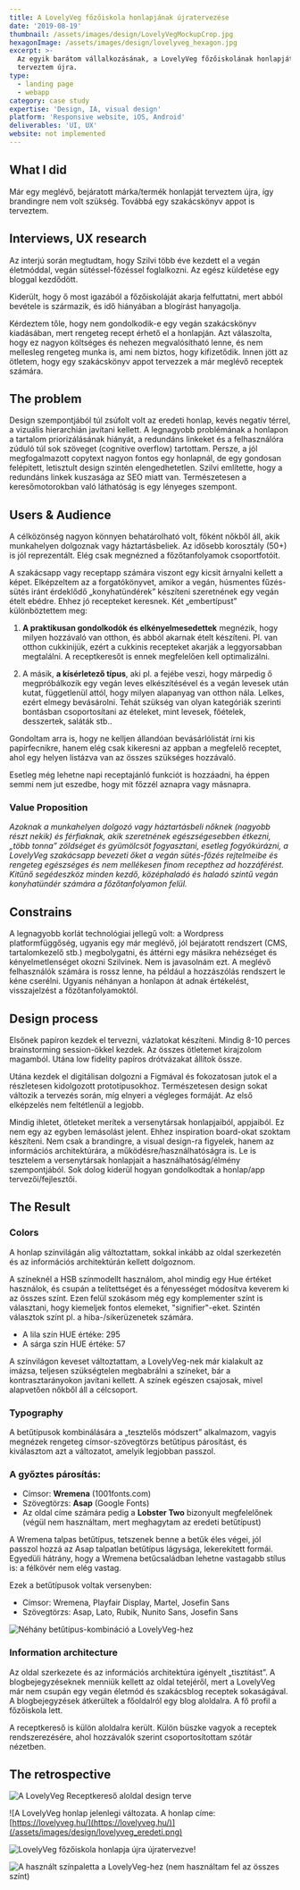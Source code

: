 ```yaml
---
title: A LovelyVeg főzőiskola honlapjának újratervezése
date: '2019-08-19'
thumbnail: /assets/images/design/LovelyVegMockupCrop.jpg
hexagonImage: /assets/images/design/lovelyveg_hexagon.jpg
excerpt: >-
  Az egyik barátom vállalkozásának, a LovelyVeg főzőiskolának honlapját
  terveztem újra.
type:
  - landing page
  - webapp
category: case study
expertise: 'Design, IA, visual design'
platform: 'Responsive website, iOS, Android'
deliverables: 'UI, UX'
website: not implemented
---
```

## What I did

Már egy meglévő, bejáratott márka/termék honlapját terveztem újra, így brandingre nem volt szükség. Továbbá egy szakácskönyv appot is terveztem.

## Interviews, UX research

Az interjú során megtudtam, hogy Szilvi több éve kezdett el a vegán életmóddal, vegán sütéssel-főzéssel foglalkozni. Az egész küldetése egy bloggal kezdődött.

Kiderült, hogy ő most igazából a főzőiskoláját akarja felfuttatni, mert abból bevétele is származik, és idő hiányában a blogírást hanyagolja.

Kérdeztem tőle, hogy nem gondolkodik-e egy vegán szakácskönyv kiadásában, mert rengeteg recept érhető el a honlapján. Azt válaszolta, hogy ez nagyon költséges és nehezen megvalósítható lenne, és nem mellesleg rengeteg munka is, ami nem biztos, hogy kifizetődik. Innen jött az ötletem, hogy egy szakácskönyv appot tervezzek a már meglévő receptek számára.

## The problem

Design szempontjából túl zsúfolt volt az eredeti honlap, kevés negatív térrel, a vizuális hierarchián javítani kellett.
A legnagyobb problémának a honlapon a tartalom priorizálásának hiányát, a redundáns linkeket és a felhasználóra zúduló túl sok szöveget (cognitive overflow) tartottam.
Persze, a jól megfogalmazott copytext nagyon fontos egy honlapnál, de egy gondosan felépített, letisztult design szintén elengedhetetlen. Szilvi említette, hogy a redundáns linkek kuszasága az SEO miatt van. Természetesen a keresőmotorokban való láthatóság is egy lényeges szempont.


## Users & Audience

A célközönség nagyon könnyen behatárolható volt, főként nőkből áll, akik munkahelyen dolgoznak vagy háztartásbeliek. Az idősebb korosztály (50+) is jól reprezentált. Elég csak megnézned a főzőtanfolyamok csoportfotóit.

A szakácsapp vagy receptapp számára viszont egy kicsit árnyalni kellett a képet. Elképzeltem az a forgatókönyvet, amikor a vegán, húsmentes fűzés-sütés iránt érdeklődő „konyhatündérek” készíteni szeretnének egy vegán ételt ebédre. Ehhez jó recepteket keresnek. Két „embertípust” különböztettem meg:

1. **A praktikusan gondolkodók és elkényelmesedettek** megnézik, hogy milyen hozzávaló van otthon, és abból akarnak ételt készíteni. Pl. van otthon cukkinijük, ezért a cukkinis recepteket akarják a leggyorsabban megtalálni. A receptkeresőt is ennek megfelelően kell optimalizálni.

2. A másik, **a kísérletező típus**, aki pl. a fejébe veszi, hogy márpedig ő megpróbálkozik egy vegán leves elkészítésével és a vegán levesek után kutat, függetlenül attól, hogy milyen alapanyag van otthon nála. Lelkes, ezért elmegy bevásárolni. Tehát szükség van olyan kategóriák szerinti bontásban csoportosítani az ételeket, mint levesek, főételek, desszertek, saláták stb..

Gondoltam arra is, hogy ne kelljen állandóan bevásárlólistát írni kis papírfecnikre, hanem elég csak kikeresni az appban a megfelelő receptet, ahol egy helyen listázva van az összes szükséges hozzávaló.

Esetleg még lehetne napi receptajánló funkciót is hozzáadni, ha éppen semmi nem jut eszedbe, hogy mit főzzél aznapra vagy másnapra.

### Value Proposition

*Azoknak a munkahelyen dolgozó vagy háztartásbeli nőknek (nagyobb részt nekik) és férfiaknak, akik szeretnének egészségesebben étkezni, „több tonna” zöldséget és gyümölcsöt fogyasztani, esetleg fogyókúrázni, a LovelyVeg szakácsapp bevezeti őket a vegán sütés-főzés rejtelmeibe és rengeteg egészséges és nem mellékesen finom recepthez ad hozzáférést. Kitűnő segédeszköz minden kezdő, középhaladó és haladó szintű vegán konyhatündér számára a főzőtanfolyamon felül.*


## Constrains

A legnagyobb korlát technológiai jellegű volt: a Wordpress platformfüggőség, ugyanis egy már meglévő, jól bejáratott rendszert (CMS, tartalomkezelő stb.) megbolygatni, és áttérni egy másikra nehézséget és kényelmetlenséget okozni Szilvinek. Nem is javasolnám ezt. A meglévő felhasználók számára is rossz lenne, ha például a hozzászólás rendszert le kéne cserélni. Ugyanis néhányan a honlapon át adnak értékelést, visszajelzést a főzőtanfolyamoktól.


## Design process

Elsőnek papíron kezdek el tervezni, vázlatokat készíteni. Mindig 8-10 perces brainstorming session-ökkel kezdek. Az összes ötletemet kirajzolom magamból. Utána low fidelity papíros drótvázakat állítok össze.

Utána kezdek el digitálisan dolgozni a Figmával és fokozatosan jutok el a részletesen kidolgozott prototípusokhoz. Természetesen design sokat változik a tervezés során, míg elnyeri a végleges formáját. Az első elképzelés nem feltétlenül a legjobb.

Mindig ihletet, ötleteket merítek a versenytársak honlapjaiból, appjaiból. Ez nem egy az egyben lemásolást jelent. Ehhez inspiration board-okat szoktam készíteni. Nem csak a brandingre, a visual design-ra figyelek, hanem az információs architektúrára, a működésre/használhatóságra is. Le is tesztelem a versenytársak honlapjait a használhatóság/élmény szempontjából. Sok dolog kiderül hogyan gondolkodtak a honlap/app tervezői/fejlesztői.

## The Result

### Colors

A honlap színvilágán alig változtattam, sokkal inkább az oldal szerkezetén és az információs architektúrán kellett dolgoznom.

A színeknél a HSB színmodellt használom, ahol mindig egy Hue értéket használok, és csupán a telítettséget és a fényességet módosítva keverem ki az összes színt. Ezen felül szokásom még egy komplementer színt is választani, hogy kiemeljek fontos elemeket, "signifier"-eket. Szintén választok színt pl. a hiba-/sikerüzenetek számára.

* A lila szín HUE értéke: 295
* A sárga szín HUE értéke: 57

A színvilágon keveset változtattam, a LovelyVeg-nek már kialakult az imázsa, teljesen szükségtelen megbabrálni a színeket, bár a kontrasztarányokon javítani kellett. A színek egészen csajosak, mivel alapvetően nőkből áll a célcsoport.

### Typography

A betűtípusok kombinálására a „tesztelős módszert” alkalmazom, vagyis megnézek rengeteg címsor-szövegtörzs betűtípus párosítást, és kiválasztom azt a változatot, amelyik legjobban passzol.

### A győztes párosítás:
* Címsor: **Wremena** (1001fonts.com)
* Szövegtörzs: **Asap** (Google Fonts)
* Az oldal címe számára pedig a **Lobster Two** bizonyult megfelelőnek (végül nem használtam, mert meghagytam az eredeti betűtípust)

A Wremena talpas betűtípus, tetszenek benne a betűk éles végei, jól passzol hozzá az Asap talpatlan betűtípus lágysága, lekerekített formái. Egyedüli hátrány, hogy a Wremena betűcsaládban lehetne vastagabb stílus is: a félkövér nem elég vastag.

Ezek a betűtípusok voltak versenyben:
* Címsor: Wremena, Playfair Display, Martel, Josefin Sans
* Szövegtörzs: Asap, Lato, Rubik, Nunito Sans, Josefin Sans

![Néhány betűtípus-kombináció a LovelyVeg-hez](/assets/images/design/lovelyveg_font_combinations.png)

### Information architecture

Az oldal szerkezete és az információs architektúra igényelt „tisztítást”.
A blogbejegyzéseknek menniük kellett az oldal tetejéről, mert a LovelyVeg már nem csupán egy vegán életmód és szakácsblog receptek sokaságával. A blogbejegyzések átkerültek a főoldalról egy blog aloldalra. A fő profil a főzőiskola lett.

A receptkereső is külön aloldalra került. Külön büszke vagyok a receptek rendszerezésére, ahol hozzávalók szerint csoportosítottam szótár nézetben.


## The retrospective



![A LovelyVeg Receptkereső aloldal design terve](
https://mir-s3-cdn-cf.behance.net/project_modules/max_1200/db781686940591.5da88fc067600.png)


![A LovelyVeg honlap jelenlegi változata. A honlap címe: [https://lovelyveg.hu/](https://lovelyveg.hu/)](/assets/images/design/lovelyveg_eredeti.png)


![LovelyVeg főzőiskola honlapja újra újratervezve!](
https://mir-s3-cdn-cf.behance.net/project_modules/max_1200/b3914b87343695.5db5912900ce5.png)

![A használt színpaletta a LovelyVeg-hez (nem használtam fel az összes színt)](/assets/images/design/lovelyveg_colors.png)
